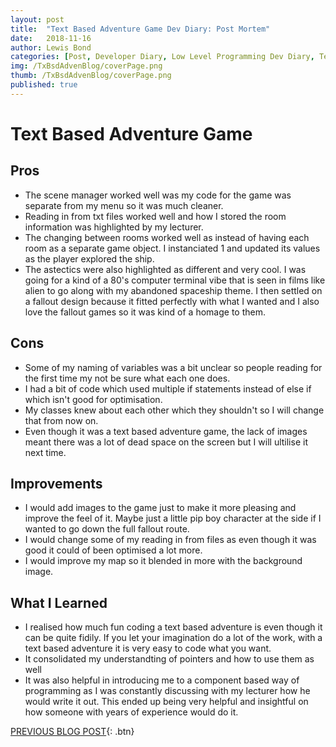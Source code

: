 ```yaml
---
layout: post
title:  "Text Based Adventure Game Dev Diary: Post Mortem"
date:   2018-11-16
author: Lewis Bond
categories: [Post, Developer Diary, Low Level Programming Dev Diary, Text Based Adventure Dev Diary]
img: /TxBsdAdvenBlog/coverPage.png
thumb: /TxBsdAdvenBlog/coverPage.png
published: true
---
```


<!--more-->
# Text Based Adventure Game

## Pros
<ul>
<li>The scene manager worked well was my code for the game was separate from my menu so it was much cleaner.</li>
<li>Reading in from txt files worked well and how I stored the room information was highlighted by my lecturer.</li>
<li>The changing between rooms worked well as instead of having each room as a separate game object. I instanciated 1 and updated its values as the player explored the ship.</li>
<li>The astectics were also highlighted as different and very cool. I was going for a kind of a 80's computer terminal vibe that is seen in films like alien to go along with my abandoned spaceship theme. I then settled on a fallout design because it fitted perfectly with what I wanted and I also love the fallout games so it was kind of a homage to them.</li>
</ul>

## Cons
<ul>
<li>Some of my naming of variables was a bit unclear so people reading for the first time my not be sure what each one does.</li>
<li>I had a bit of code which used multiple if statements instead of else if which isn't good for optimisation.</li>
<li>My classes knew about each other which they shouldn't so I will change that from now on.</li>
<li>Even though it was a text based adventure game, the lack of images meant there was a lot of dead space on the screen but I will ultilise it next time.</li>
</ul>

## Improvements
<ul>
<li>I would add images to the game just to make it more pleasing and improve the feel of it. Maybe just a little pip boy character at the side if I wanted to go down the full fallout route.</li>
<li>I would change some of my reading in from files as even though it was good it could of been optimised a lot more.</li>
<li>I would improve my map so it blended in more with the background image.</li>
</ul>

## What I Learned
<ul>
<li>I realised how much fun coding a text based adventure is even though it can be quite fidily. If you let your imagination do a lot of the work, with a text based adventure it is very easy to code what you want.</li>
<li>It consolidated my understandting of pointers and how to use them as well</li>
<li>It was also helpful in introducing me to a component based way of programming as I was constantly discussing with my lecturer how he would write it out. This ended up being very helpful and insightful on how someone with years of experience would do it.</li>
</ul>

[PREVIOUS BLOG POST](https://lbondi7.github.io/post/developer%20diary/low%20level%20programming%20dev%20diary/text%20based%20adventure%20dev%20diary/llp-dd-TBAG-5){: .btn}
